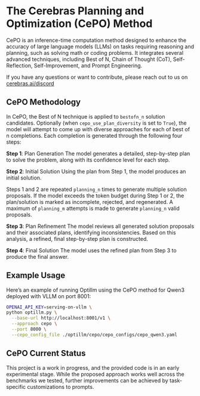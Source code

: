 # The Cerebras Planning and Optimization (CePO) Method

CePO is an inference-time computation method designed to enhance the accuracy of large language models (LLMs) on tasks requiring reasoning and planning, such as solving math or coding problems. It integrates several advanced techniques, including Best of N, Chain of Thought (CoT), Self-Reflection, Self-Improvement, and Prompt Engineering.

If you have any questions or want to contribute, please reach out to us on [cerebras.ai/discord](https://cerebras.ai/discord)

## CePO Methodology

In CePO, the Best of N technique is applied to `bestofn_n` solution candidates. Optionally (when `cepo_use_plan_diversity` is set to `True`), the model will attempt to come up with diverse approaches for each of best of n completions. Each completion is generated through the following four steps:

**Step 1**: Plan Generation
The model generates a detailed, step-by-step plan to solve the problem, along with its confidence level for each step.

**Step 2**: Initial Solution
Using the plan from Step 1, the model produces an initial solution.

Steps 1 and 2 are repeated `planning_n` times to generate multiple solution proposals.
If the model exceeds the token budget during Step 1 or 2, the plan/solution is marked as incomplete, rejected, and regenerated. A maximum of `planning_m` attempts is made to generate `planning_n` valid proposals.

**Step 3**: Plan Refinement
The model reviews all generated solution proposals and their associated plans, identifying inconsistencies. Based on this analysis, a refined, final step-by-step plan is constructed.

**Step 4**: Final Solution
The model uses the refined plan from Step 3 to produce the final answer.

## Example Usage

Here’s an example of running Optillm using the CePO method for Qwen3 deployed with VLLM on port 8001:

```bash
OPENAI_API_KEY=serving-on-vllm \
python optillm.py \
  --base-url http://localhost:8001/v1 \
  --approach cepo \
  --port 8000 \
  --cepo_config_file ./optillm/cepo/cepo_configs/cepo_qwen3.yaml
```

## CePO Current Status

This project is a work in progress, and the provided code is in an early experimental stage. While the proposed approach works well across the benchmarks we tested, further improvements can be achieved by task-specific customizations to prompts.